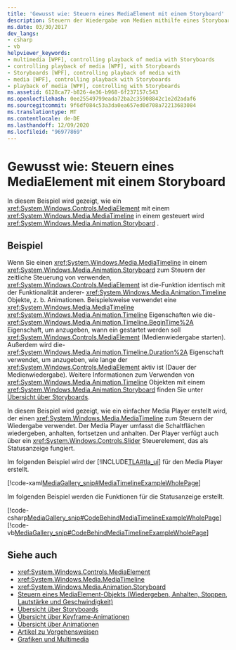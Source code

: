 ```yaml
---
title: 'Gewusst wie: Steuern eines MediaElement mit einem Storyboard'
description: Steuern der Wiedergabe von Medien mithilfe eines Storyboards in Windows Presentation Foundation (WPF). Sehen Sie sich dieses Beispiel zum Erstellen eines einfachen Media Player an.
ms.date: 03/30/2017
dev_langs:
- csharp
- vb
helpviewer_keywords:
- multimedia [WPF], controlling playback of media with Storyboards
- controlling playback of media [WPF], with Storyboards
- Storyboards [WPF], controlling playback of media with
- media [WPF], controlling playback with Storyboards
- playback of media [WPF], controlling with Storyboards
ms.assetid: 6128ca77-b826-4e36-b968-6f237157c543
ms.openlocfilehash: 0ee25549799eada72ba2c35908842c1e2d2adaf6
ms.sourcegitcommit: 9f6df084c53a3da0ea657ed0d708a72213683084
ms.translationtype: MT
ms.contentlocale: de-DE
ms.lasthandoff: 12/09/2020
ms.locfileid: "96977869"
---
```

# <a name="how-to-control-a-mediaelement-by-using-a-storyboard"></a>Gewusst wie: Steuern eines MediaElement mit einem Storyboard
In diesem Beispiel wird gezeigt, wie ein <xref:System.Windows.Controls.MediaElement> mit einem <xref:System.Windows.Media.MediaTimeline> in einem gesteuert wird <xref:System.Windows.Media.Animation.Storyboard> .  
  
## <a name="example"></a>Beispiel  
 Wenn Sie einen <xref:System.Windows.Media.MediaTimeline> in einem <xref:System.Windows.Media.Animation.Storyboard> zum Steuern der zeitliche Steuerung von verwenden, <xref:System.Windows.Controls.MediaElement> ist die-Funktion identisch mit der Funktionalität anderer- <xref:System.Windows.Media.Animation.Timeline> Objekte, z. b. Animationen. Beispielsweise verwendet eine <xref:System.Windows.Media.MediaTimeline> <xref:System.Windows.Media.Animation.Timeline> Eigenschaften wie die- <xref:System.Windows.Media.Animation.Timeline.BeginTime%2A> Eigenschaft, um anzugeben, wann ein gestartet werden soll <xref:System.Windows.Controls.MediaElement> (Medienwiedergabe starten). Außerdem wird die- <xref:System.Windows.Media.Animation.Timeline.Duration%2A> Eigenschaft verwendet, um anzugeben, wie lange der <xref:System.Windows.Controls.MediaElement> aktiv ist (Dauer der Medienwiedergabe). Weitere Informationen zum Verwenden von <xref:System.Windows.Media.Animation.Timeline> Objekten mit einem <xref:System.Windows.Media.Animation.Storyboard> finden Sie unter [Übersicht über Storyboards](storyboards-overview.md).  
  
 In diesem Beispiel wird gezeigt, wie ein einfacher Media Player erstellt wird, der einen <xref:System.Windows.Media.MediaTimeline> zum Steuern der Wiedergabe verwendet. Der Media Player umfasst die Schaltflächen wiedergeben, anhalten, fortsetzen und anhalten. Der Player verfügt auch über ein <xref:System.Windows.Controls.Slider> Steuerelement, das als Statusanzeige fungiert.  
  
 Im folgenden Beispiel wird der [!INCLUDE[TLA#tla_ui](../../../includes/tlasharptla-ui-md.md)] für den Media Player erstellt.  
  
 [!code-xaml[MediaGallery_snip#MediaTimelineExampleWholePage](~/samples/snippets/visualbasic/VS_Snippets_Wpf/MediaGallery_snip/VB/MediaTimelineExample.xaml#mediatimelineexamplewholepage)]  
  
 Im folgenden Beispiel werden die Funktionen für die Statusanzeige erstellt.  
  
 [!code-csharp[MediaGallery_snip#CodeBehindMediaTimelineExampleWholePage](~/samples/snippets/csharp/VS_Snippets_Wpf/MediaGallery_snip/CSharp/MediaTimelineExample.xaml.cs#codebehindmediatimelineexamplewholepage)]
 [!code-vb[MediaGallery_snip#CodeBehindMediaTimelineExampleWholePage](~/samples/snippets/visualbasic/VS_Snippets_Wpf/MediaGallery_snip/VB/MediaTimelineExample.xaml.vb#codebehindmediatimelineexamplewholepage)]  
  
## <a name="see-also"></a>Siehe auch

- <xref:System.Windows.Controls.MediaElement>
- <xref:System.Windows.Media.MediaTimeline>
- <xref:System.Windows.Media.Animation.Storyboard>
- [Steuern eines MediaElement-Objekts (Wiedergeben, Anhalten, Stoppen, Lautstärke und Geschwindigkeit)](how-to-control-a-mediaelement-play-pause-stop-volume-and-speed.md)
- [Übersicht über Storyboards](storyboards-overview.md)
- [Übersicht über Keyframe-Animationen](key-frame-animations-overview.md)
- [Übersicht über Animationen](animation-overview.md)
- [Artikel zu Vorgehensweisen](audio-and-video-how-to-topics.md)
- [Grafiken und Multimedia](index.md)
